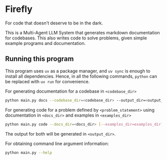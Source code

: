 # Firefly
For code that doesn't deserve to be in the dark.

This is a Multi-Agent LLM System that generates markdown documentation for codebases.
This also writes code to solve problems, given simple example programs and documentation.

## Running this program

This program uses `uv` as a package manager, and `uv sync` is enough to install all dependencies. Hence, in all the following commands, `python` can be replaced with `uv run` for convenience.

For generating documentation for a codebase in `<codebase_dir>`
```bash
python main.py docs --codebase_dir=<codebase_dir> --output_dir=<output_dir>
```

For generating code for a problem defined by `<problem_statement>` using documentation in `<docs_dir>` and examples in `<examples_dir>`
```bash
python main.py code --docs_dir=<docs_dir> [--examples_dir=examples_dir] --problem_statement=<problem_statement> --output_dir=<output_dir>
```

The output for both will be generated in `<output_dir>`.


For obtaining command line argument information:
```bash
python main.py --help
```
